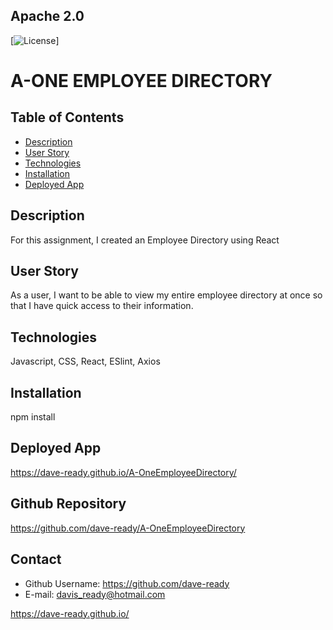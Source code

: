 
## Apache 2.0<img scr="https://opensource.org/licenses/Apache-2.0">
  [![License](https://img.shields.io/badge/License-Apache%202.0-blue.svg)]



  # **A-ONE EMPLOYEE DIRECTORY**


  ## Table of Contents
  - [Description](#description)
  - [User Story](#usage)
  - [Technologies](#technologies)
  - [Installation](#installation)
  - [Deployed App](#deployedApp)

  ## Description
  For this assignment, I created an Employee Directory using React

  ## User Story
  As a user, I want to be able to view my entire employee directory at once so that I have quick access to their information.

  ## Technologies
  Javascript, CSS, React, ESlint, Axios

  ## Installation
  npm install

  ## Deployed App
  https://dave-ready.github.io/A-OneEmployeeDirectory/

  ## Github Repository
  https://github.com/dave-ready/A-OneEmployeeDirectory

  

  ## Contact
  - Github Username: https://github.com/dave-ready
  - E-mail: davis_ready@hotmail.com

 https://dave-ready.github.io/